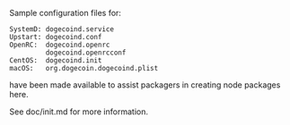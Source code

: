 Sample configuration files for:
```
SystemD: dogecoind.service
Upstart: dogecoind.conf
OpenRC:  dogecoind.openrc
         dogecoind.openrcconf
CentOS:  dogecoind.init
macOS:   org.dogecoin.dogecoind.plist
```
have been made available to assist packagers in creating node packages here.

See doc/init.md for more information.
